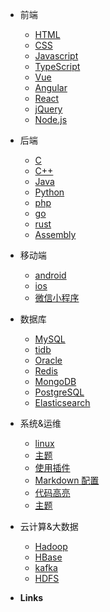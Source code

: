 * 前端
  * [HTML](pages/Frontend/Html/Index.md)
  * [CSS](zh-cn/themes.md)
  * [Javascript](zh-cn/plugins.md)
  * [TypeScript](zh-cn/markdown.md)
  * [Vue](zh-cn/markdown.md)
  * [Angular](zh-cn/language-highlight.md)
  * [React](zh-cn/plugins.md)
  * [jQuery](zh-cn/markdown.md)
  * [Node.js](zh-cn/language-highlight.md)


* 后端
  * [C](zh-cn/configuration.md)
  * [C++](zh-cn/themes.md)
  * [Java](zh-cn/plugins.md)
  * [Python](zh-cn/markdown.md)
  * [php](zh-cn/language-highlight.md)
  * [go](zh-cn/themes.md)
  * [rust](zh-cn/themes.md)
  * [Assembly](zh-cn/themes.md)



* 移动端
  * [android](zh-cn/configuration.md)
  * [ios](zh-cn/themes.md)
  * [微信小程序](zh-cn/plugins.md)


 
* 数据库
  * [MySQL](zh-cn/configuration.md)
  * [tidb](zh-cn/themes.md)
  * [Oracle](zh-cn/themes.md)
  * [Redis](zh-cn/plugins.md)
  * [MongoDB](zh-cn/markdown.md)
  * [PostgreSQL](zh-cn/language-highlight.md)
  * [Elasticsearch](zh-cn/themes.md)



* 系统&运维
  * [linux](zh-cn/configuration.md)
  * [主题](zh-cn/themes.md)
  * [使用插件](zh-cn/plugins.md)
  * [Markdown 配置](zh-cn/markdown.md)
  * [代码高亮](zh-cn/language-highlight.md)
  * [主题](zh-cn/themes.md)


* 云计算&大数据
  * [Hadoop](zh-cn/configuration.md)
  * [HBase](zh-cn/themes.md)
  * [kafka](zh-cn/plugins.md)
  * [HDFS](zh-cn/markdown.md)





- **Links**


